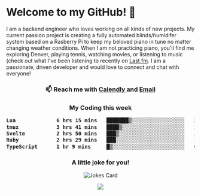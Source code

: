 <h1> Welcome to my GitHub! 👋 </h1>


  I am a backend engineer who loves working on all kinds of new projects. My current passion project is creating a fully automated blinds/humidifer system based on a Rasberry Pi to keep my beloved piano in tune no matter changing weather conditions. When I am not practicing piano, you'll find me exploring Denver, playing tennis, watching movies, or listening to music (check out what I've been listening to recently on [Last.fm](https://www.last.fm/user/mballa000). I am a passionate, driven developer and would love to connect and chat with everyone!

<h3 align = "center"> 📫 Reach me with <a href = "https://calendly.com/msbrandt00/30min"> Calendly </a> and <a href="mailto:msbrandt00@gmail.com">Email</a> 
 </h3>


 
<div align = "center"
[![Anurag's GitHub stats](https://github-readme-stats.vercel.app/api?username=mbrandt00)](https://github.com/anuraghazra/github-readme-stats)
          </div>
<h3 align="center">
  My Coding this week
<!--START_SECTION:waka-->

```txt
Lua             6 hrs 15 mins   ███████▒░░░░░░░░░░░░░░░░░   29.84 %
tmux            3 hrs 41 mins   ████▒░░░░░░░░░░░░░░░░░░░░   17.61 %
Svelte          2 hrs 50 mins   ███▒░░░░░░░░░░░░░░░░░░░░░   13.56 %
Ruby            2 hrs 29 mins   ███░░░░░░░░░░░░░░░░░░░░░░   11.90 %
TypeScript      1 hr 9 mins     █▒░░░░░░░░░░░░░░░░░░░░░░░   05.51 %
```

<!--END_SECTION:waka-->

### A little joke for you!

![Jokes Card](https://readme-jokes.vercel.app/api?hideBorder)

<a href="https://www.linkedin.com/in/mbrandt00/"><img src="https://img.shields.io/badge/linkedin-%230077B5.svg?&style=for-the-badge&logo=linkedin&logoColor=white" /></a>
